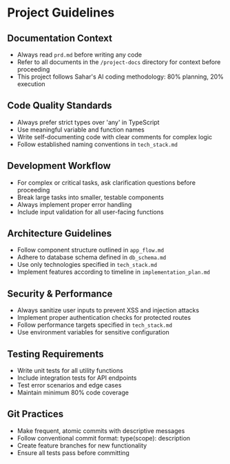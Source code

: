 # Project Guidelines

## Documentation Context
- Always read `prd.md` before writing any code
- Refer to all documents in the `/project-docs` directory for context before proceeding
- This project follows Sahar's AI coding methodology: 80% planning, 20% execution

## Code Quality Standards
- Always prefer strict types over 'any' in TypeScript
- Use meaningful variable and function names
- Write self-documenting code with clear comments for complex logic
- Follow established naming conventions in `tech_stack.md`

## Development Workflow
- For complex or critical tasks, ask clarification questions before proceeding
- Break large tasks into smaller, testable components
- Always implement proper error handling
- Include input validation for all user-facing functions

## Architecture Guidelines
- Follow component structure outlined in `app_flow.md`
- Adhere to database schema defined in `db_schema.md`
- Use only technologies specified in `tech_stack.md`
- Implement features according to timeline in `implementation_plan.md`

## Security & Performance
- Always sanitize user inputs to prevent XSS and injection attacks
- Implement proper authentication checks for protected routes
- Follow performance targets specified in `tech_stack.md`
- Use environment variables for sensitive configuration

## Testing Requirements
- Write unit tests for all utility functions
- Include integration tests for API endpoints
- Test error scenarios and edge cases
- Maintain minimum 80% code coverage

## Git Practices
- Make frequent, atomic commits with descriptive messages
- Follow conventional commit format: type(scope): description
- Create feature branches for new functionality
- Ensure all tests pass before committing
